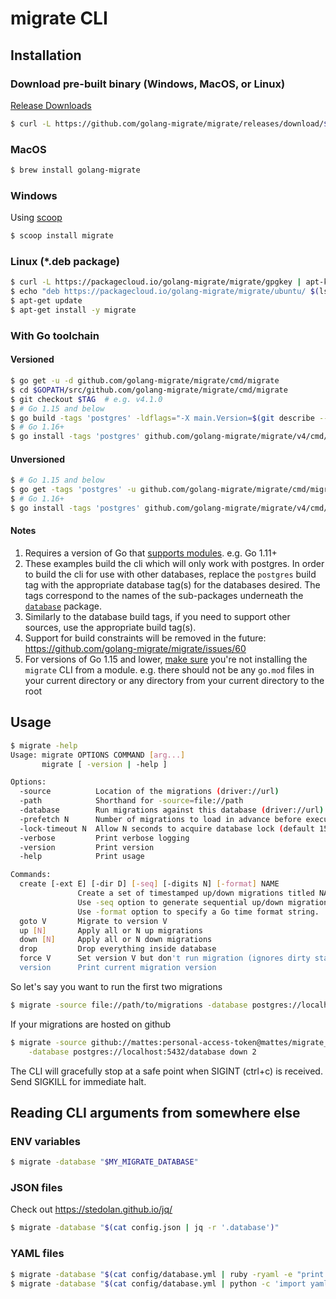 # migrate CLI

## Installation

### Download pre-built binary (Windows, MacOS, or Linux)

[Release Downloads](https://github.com/golang-migrate/migrate/releases)

```bash
$ curl -L https://github.com/golang-migrate/migrate/releases/download/$version/migrate.$platform-amd64.tar.gz | tar xvz
```

### MacOS

```bash
$ brew install golang-migrate
```

### Windows

Using [scoop](https://scoop.sh/)

```bash
$ scoop install migrate
```

### Linux (*.deb package)

```bash
$ curl -L https://packagecloud.io/golang-migrate/migrate/gpgkey | apt-key add -
$ echo "deb https://packagecloud.io/golang-migrate/migrate/ubuntu/ $(lsb_release -sc) main" > /etc/apt/sources.list.d/migrate.list
$ apt-get update
$ apt-get install -y migrate
```

### With Go toolchain

#### Versioned

```bash
$ go get -u -d github.com/golang-migrate/migrate/cmd/migrate
$ cd $GOPATH/src/github.com/golang-migrate/migrate/cmd/migrate
$ git checkout $TAG  # e.g. v4.1.0
$ # Go 1.15 and below
$ go build -tags 'postgres' -ldflags="-X main.Version=$(git describe --tags)" -o $GOPATH/bin/migrate $GOPATH/src/github.com/golang-migrate/migrate/cmd/migrate
$ # Go 1.16+
$ go install -tags 'postgres' github.com/golang-migrate/migrate/v4/cmd/migrate@$TAG
```

#### Unversioned

```bash
$ # Go 1.15 and below
$ go get -tags 'postgres' -u github.com/golang-migrate/migrate/cmd/migrate
$ # Go 1.16+
$ go install -tags 'postgres' github.com/golang-migrate/migrate/v4/cmd/migrate@latest
```

#### Notes

1. Requires a version of Go that [supports modules](https://golang.org/cmd/go/#hdr-Preliminary_module_support). e.g. Go 1.11+
1. These examples build the cli which will only work with postgres.  In order
to build the cli for use with other databases, replace the `postgres` build tag
with the appropriate database tag(s) for the databases desired.  The tags
correspond to the names of the sub-packages underneath the
[`database`](../database) package.
1. Similarly to the database build tags, if you need to support other sources, use the appropriate build tag(s).
1. Support for build constraints will be removed in the future: https://github.com/golang-migrate/migrate/issues/60
1. For versions of Go 1.15 and lower, [make sure](https://github.com/golang-migrate/migrate/pull/257#issuecomment-705249902) you're not installing the `migrate` CLI from a module. e.g. there should not be any `go.mod` files in your current directory or any directory from your current directory to the root

## Usage

```bash
$ migrate -help
Usage: migrate OPTIONS COMMAND [arg...]
       migrate [ -version | -help ]

Options:
  -source          Location of the migrations (driver://url)
  -path            Shorthand for -source=file://path
  -database        Run migrations against this database (driver://url)
  -prefetch N      Number of migrations to load in advance before executing (default 10)
  -lock-timeout N  Allow N seconds to acquire database lock (default 15)
  -verbose         Print verbose logging
  -version         Print version
  -help            Print usage

Commands:
  create [-ext E] [-dir D] [-seq] [-digits N] [-format] NAME
               Create a set of timestamped up/down migrations titled NAME, in directory D with extension E.
               Use -seq option to generate sequential up/down migrations with N digits.
               Use -format option to specify a Go time format string.
  goto V       Migrate to version V
  up [N]       Apply all or N up migrations
  down [N]     Apply all or N down migrations
  drop         Drop everything inside database
  force V      Set version V but don't run migration (ignores dirty state)
  version      Print current migration version
```

So let's say you want to run the first two migrations

```bash
$ migrate -source file://path/to/migrations -database postgres://localhost:5432/database up 2
```

If your migrations are hosted on github

```bash
$ migrate -source github://mattes:personal-access-token@mattes/migrate_test \
    -database postgres://localhost:5432/database down 2
```

The CLI will gracefully stop at a safe point when SIGINT (ctrl+c) is received.
Send SIGKILL for immediate halt.

## Reading CLI arguments from somewhere else

### ENV variables

```bash
$ migrate -database "$MY_MIGRATE_DATABASE"
```

### JSON files

Check out https://stedolan.github.io/jq/

```bash
$ migrate -database "$(cat config.json | jq -r '.database')"
```

### YAML files

```bash
$ migrate -database "$(cat config/database.yml | ruby -ryaml -e "print YAML.load(STDIN.read)['database']")"
$ migrate -database "$(cat config/database.yml | python -c 'import yaml,sys;print yaml.safe_load(sys.stdin)["database"]')"
```
